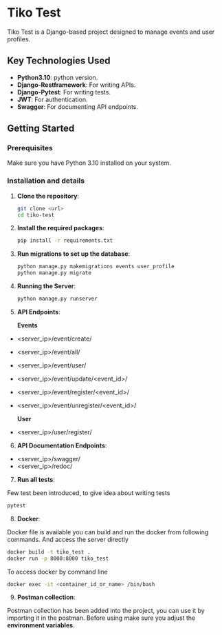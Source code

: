 # Tiko Test

Tiko Test is a Django-based project designed to manage events and user profiles.

## Key Technologies Used
- **Python3.10**: python version.
- **Django-Restframework**: For writing APIs.
- **Django-Pytest**: For writing tests.
- **JWT**: For authentication.
- **Swagger**: For documenting API endpoints.

## Getting Started

### Prerequisites

Make sure you have Python 3.10 installed on your system.

### Installation and details 

1. **Clone the repository**:
   ```sh
   git clone <url>
   cd tiko-test

2. **Install the required packages**:
    ```sh
   pip install -r requirements.txt

3. **Run migrations to set up the database**:
    ```sh
   python manage.py makemigrations events user_profile
   python manage.py migrate
   
4. **Running the Server**:
    ```sh
   python manage.py runserver

5. **API Endpoints**:

    **Events**
- <server_ip>/event/create/
- <server_ip>/event/all/
- <server_ip>/event/user/
- <server_ip>/event/update/<event_id>/
- <server_ip>/event/register/<event_id>/
- <server_ip>/event/unregister/<event_id>/

    **User**
- <server_ip>/user/register/


6. **API Documentation Endpoints**:

- <server_ip>/swagger/
- <server_ip>/redoc/

7. **Run all tests**:

Few test been introduced, to give idea about writing tests 
   ```sh
   pytest 
   ```
8. **Docker**:

Docker file is available you can build and run the docker from following commands. And access the server directly
   ```sh
   docker build -t tiko_test .
   docker run -p 8000:8000 tiko_test
   ```
To access docker by command line
   ```sh
   docker exec -it <container_id_or_name> /bin/bash
   ```
9. **Postman collection**:

Postman collection has been added into the project, you can use it by importing it in the postman. 
Before using make sure you adjust the **environment variables**.